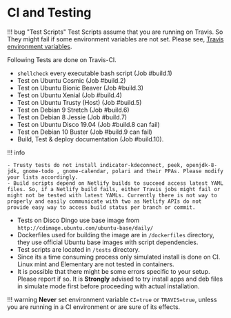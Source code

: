 # CI and Testing

!!! bug "Test Scripts"
    Test Scripts assume that you are running on Travis. So They might fail if some environment variables are not set. Please see, [Travis environment variables](https://docs.travis-ci.com/user/environment-variables/).

Following Tests are done on Travis-CI.

- `shellcheck` every executable bash script (Job #build.1)
- Test on Ubuntu Cosmic (Job #build.2)
- Test on Ubuntu Bionic Beaver (Job #build.3)
- Test on Ubuntu Xenial (Job #build.4)
- Test on Ubuntu Trusty (Host) (Job #build.5)
- Test on Debian 9 Stretch (Job #build.6)
- Test on Debian 8 Jessie (Job #build.7)
- Test on Ubuntu Disco 19.04 (Job #build.8 can fail)
- Test on Debian 10 Buster (Job #build.9 can fail)
- Build, Test & deploy documentation (Job #build.10).

!!! info

    - Trusty tests do not install indicator-kdeconnect, peek, openjdk-8-jdk, gnome-todo , gnome-calendar, polari and their PPAs. Please modify your lists accordingly.
    - Build scripts depend on Netlify builds to succeed access latest YAML files. So, if a Netlify build fails, either Travis jobs might fail or might not be tested with latest YAMLs. Currently there is not way to properly and easily communicate with two as Netlify APIs do not provide easy way to access build status per branch or commit.

- Tests on Disco Dingo use base image from `http://cdimage.ubuntu.com/ubuntu-base/daily/`
- Dockerfiles used for building the image are in `/dockerfiles` directory, they use official Ubuntu base images with script dependencies.
- Test scripts are located in `/tests` directory.
- Since its a time consuming process only simulated install is done on CI. Linux mint and Elementary are not tested in containers.
- It is possible that there might be some errors specific to your setup. Please report if so. It is **Strongly** advised to try install apps and deb files in simulate mode first before proceeding with actual installation.

!!! warning
    **Never** set environment variable `CI=true` or `TRAVIS=true`, unless you are running in a CI environment or are sure of its effects.

